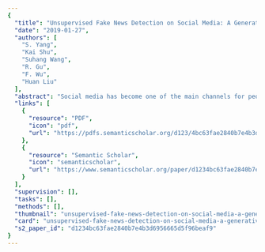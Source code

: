 ```yaml
---
{
  "title": "Unsupervised Fake News Detection on Social Media: A Generative Approach",
  "date": "2019-01-27",
  "authors": [
    "S. Yang",
    "Kai Shu",
    "Suhang Wang",
    "R. Gu",
    "F. Wu",
    "Huan Liu"
  ],
  "abstract": "Social media has become one of the main channels for people to access and consume news, due to the rapidness and low cost of news dissemination on it. However, such properties of social media also make it a hotbed of fake news dissemination, bringing negative impacts on both individuals and society. Therefore, detecting fake news has become a crucial problem attracting tremendous research effort. Most existing methods of fake news detection are supervised, which require an extensive amount of time and labor to build a reliably annotated dataset. In search of an alternative, in this paper, we investigate if we could detect fake news in an unsupervised manner. We treat truths of news and users’ credibility as latent random variables, and exploit users’ engagements on social media to identify their opinions towards the authenticity of news. We leverage a Bayesian network model to capture the conditional dependencies among the truths of news, the users’ opinions, and the users’ credibility. To solve the inference problem, we propose an efficient collapsed Gibbs sampling approach to infer the truths of news and the users’ credibility without any labelled data. Experiment results on two datasets show that the proposed method significantly outperforms the compared unsupervised methods.",
  "links": [
    {
      "resource": "PDF",
      "icon": "pdf",
      "url": "https://pdfs.semanticscholar.org/d123/4bc63fae2840b7e4b3d6956665d5f96beaf9.pdf"
    },
    {
      "resource": "Semantic Scholar",
      "icon": "semanticscholar",
      "url": "https://www.semanticscholar.org/paper/d1234bc63fae2840b7e4b3d6956665d5f96beaf9"
    }
  ],
  "supervision": [],
  "tasks": [],
  "methods": [],
  "thumbnail": "unsupervised-fake-news-detection-on-social-media-a-generative-approach-thumb.jpg",
  "card": "unsupervised-fake-news-detection-on-social-media-a-generative-approach-card.jpg",
  "s2_paper_id": "d1234bc63fae2840b7e4b3d6956665d5f96beaf9"
}
---
```


